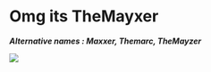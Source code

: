 # Omg its TheMayxer 
_**Alternative names : Maxxer, Themarc, TheMayzer**_

<img src="https://i.imgur.com/8qiyV7I.png"/>


